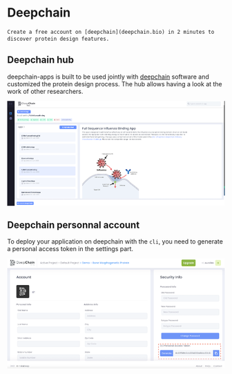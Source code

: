 # Deepchain

```{tip}
Create a free account on [deepchain](deepchain.bio) in 2 minutes to discover protein design features.
```

## Deepchain hub

deepchain-apps is built to be used jointly with [deepchain](deepchain.bio) software and customized the protein design process.
The hub allows having a look at the work of other researchers.

![](../images/deepchainhub.jpeg)

## Deepchain personnal account

To deploy your application on deepchain with the `cli`, you need to generate a personal access token in the settings part.

![](../images/login.jpeg)